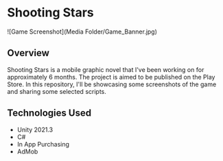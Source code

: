 # Shooting Stars

![Game Screenshot](Media Folder/Game_Banner.jpg)

## Overview
Shooting Stars is a mobile graphic novel that I've been working on for approximately 6 months. The project is aimed to be published on the Play Store. In this repository, I'll be showcasing some screenshots of the game and sharing some selected scripts.

## Technologies Used
- Unity 2021.3
- C#
- In App Purchasing
- AdMob